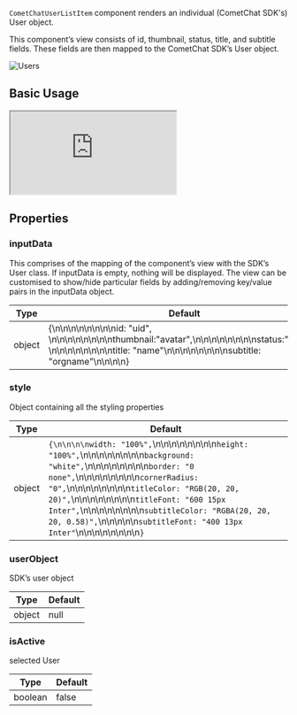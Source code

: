 
`CometChatUserListItem` component renders an individual (CometChat SDK's) User object.

This component‘s view consists of id, thumbnail, status, title, and subtitle fields. These fields are then mapped to the CometChat SDK’s User object.


![Users](https://uploads.developerhub.io/prod/x9W8/6ubpaf5pxjj8z25cyiy36pzpz9b2q4f6jn0p46oyanwrff24v5gdu6oh6lrdmprx.png)


## Basic Usage


<iframe src="https://codesandbox.io/embed/stupefied-torvalds-itttsi?fontsize=14&hidenavigation=1&theme=dark"
     style={{ width: '100%', height: '500px', border: 0, borderRadius: '4px', overflow:'hidden' }}
     title="stupefied-torvalds-itttsi"
     allow="accelerometer; ambient-light-sensor; camera; encrypted-media; geolocation; gyroscope; hid; microphone; midi; payment; usb; vr; xr-spatial-tracking"
     sandbox="allow-forms allow-modals allow-popups allow-presentation allow-same-origin allow-scripts"
   ></iframe>


## Properties

### inputData

This comprises of the mapping of the component’s view with the SDK’s User class. If inputData is empty, nothing will be displayed. The view can be customised to show/hide particular fields by adding/removing key/value pairs in the inputData object.


| Type | Default | 
| ---- | ---- | 
| object | {\n\n\n\n\n\n\n\nid: "uid", \n\n\n\n\n\n\n\nthumbnail:"avatar",\n\n\n\n\n\n\n\nstatus:"status", \n\n\n\n\n\n\n\ntitle: "name"\n\n\n\n\n\n\n\nsubtitle: "orgname"\n\n\n\n} | 


### style

Object containing all the styling properties


| **Type** | **Default** | 
| ---- | ---- | 
| object | `{\n\n\n\nwidth: "100%",`\n\n\n\n\n\n\n\n`height: "100%",`\n\n\n\n\n\n\n\n`background: "white",`\n\n\n\n\n\n\n\n`border: "0 none",`\n\n\n\n\n\n\n\n`cornerRadius: "0",`\n\n\n\n\n\n\n\n`titleColor: "RGB(20, 20, 20)",`\n\n\n\n\n\n\n\n`titleFont: "600 15px Inter",`\n\n\n\n\n\n\n\n`subtitleColor: "RGBA(20, 20, 20, 0.58)",`\n\n\n\n\n`subtitleFont: "400 13px Inter"`\n\n\n\n\n\n\n\n`}` | 


### userObject

SDK’s user object


| **Type** | **Default** | 
| ---- | ---- | 
| object | null | 


### isActive

selected User


| **Type** | **Default** | 
| ---- | ---- | 
| boolean | false | 



